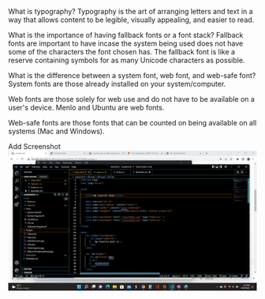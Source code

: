 What is typography?
Typography is the art of arranging letters and text in a way that allows content to be legible, visually appealing, and easier to read.

What is the importance of having fallback fonts or a font stack?
Fallback fonts are important to have incase the system being used does not have some of the characters the font chosen has. The fallback font is like a reserve containing symbols for as many Unicode characters as possible.

What is the difference between a system font, web font, and web-safe font?
System fonts are those already installed on your system/computer.

Web fonts are those solely for web use and do not have to be available on a user's device. Menlo and Ubuntu are web fonts.

Web-safe fonts are those fonts that can be counted on being available on all systems (Mac and Windows).

Add Screenshot
![My Screenshot](./images/AndersonScreenshot11.png)
